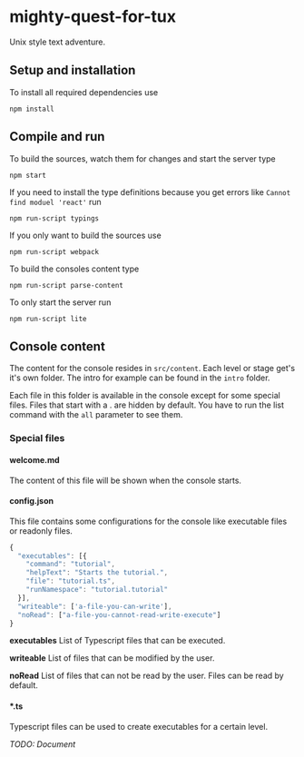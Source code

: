 # mighty-quest-for-tux
Unix style text adventure.

## Setup and installation
To install all required dependencies use

```npm install```

## Compile and run
To build the sources, watch them for changes and start the server type

```npm start```

If you need to install the type definitions because you get errors like ```Cannot find moduel 'react'``` run

```npm run-script typings```

If you only want to build the sources use

```npm run-script webpack```

To build the consoles content type

```npm run-script parse-content```

To only start the server run

```npm run-script lite```

## Console content
The content for the console resides in ```src/content```. Each level or stage get's it's own folder.
The intro for example can be found in the ```intro``` folder.

Each file in this folder is available in the console except for some special files.
Files that start with a . are hidden by default. You have to run the list command
with the ```all``` parameter to see them. 

### Special files

#### welcome.md
The content of this file will be shown when the console starts.

#### config.json
This file contains some configurations for the console like executable files or readonly files.

```javascript
{
  "executables": [{
    "command": "tutorial",
    "helpText": "Starts the tutorial.",
    "file": "tutorial.ts",
    "runNamespace": "tutorial.tutorial"
  }],
  "writeable": ['a-file-you-can-write'],
  "noRead": ["a-file-you-cannot-read-write-execute"]
}
```

**executables**
List of Typescript files that can be executed.

**writeable**
List of files that can be modified by the user.

**noRead**
List of files that can not be read by the user. Files can be read by default. 

#### *.ts
Typescript files can be used to create executables for a certain level.

_TODO: Document_